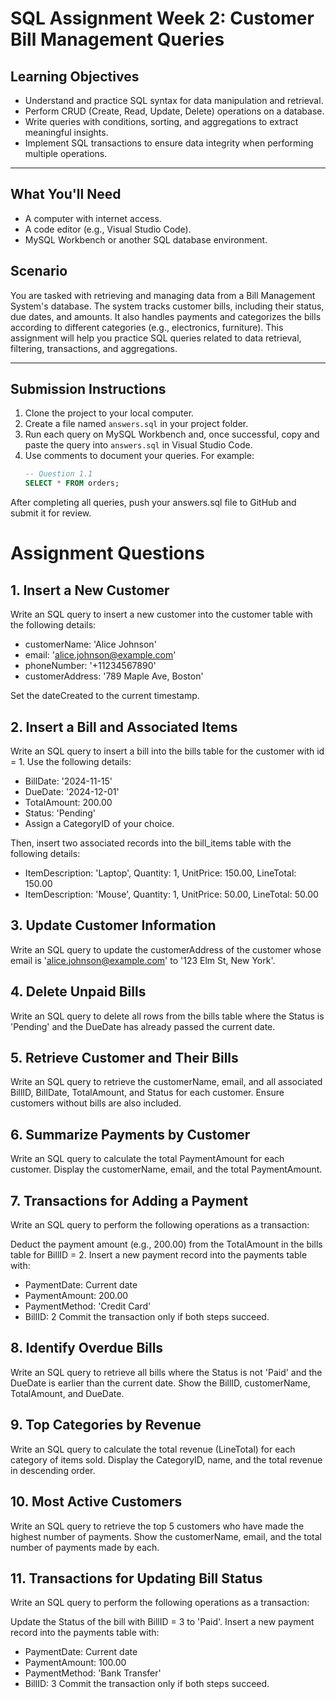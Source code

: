 # SQL Assignment Week 2: Customer Bill Management Queries

## Learning Objectives
- Understand and practice SQL syntax for data manipulation and retrieval.
- Perform CRUD (Create, Read, Update, Delete) operations on a database.
- Write queries with conditions, sorting, and aggregations to extract meaningful insights.
- Implement SQL transactions to ensure data integrity when performing multiple operations.


---

## What You'll Need
- A computer with internet access.
- A code editor (e.g., Visual Studio Code).
- MySQL Workbench or another SQL database environment.



## Scenario
You are tasked with retrieving and managing data from a Bill Management System's database. The system tracks customer bills, including their status, due dates, and amounts. It also handles payments and categorizes the bills according to different categories (e.g., electronics, furniture). This assignment will help you practice SQL queries related to data retrieval, filtering, transactions, and aggregations.

---

## Submission Instructions
1. Clone the project to your local computer.
2. Create a file named `answers.sql` in your project folder.
3. Run each query on MySQL Workbench and, once successful, copy and paste the query into `answers.sql` in Visual Studio Code.
4. Use comments to document your queries. For example:
   ```sql
   -- Question 1.1
   SELECT * FROM orders;
After completing all queries, push your answers.sql file to GitHub and submit it for review.

# Assignment Questions

## 1. Insert a New Customer
Write an SQL query to insert a new customer into the customer table with the following details:

- customerName: 'Alice Johnson'
- email: 'alice.johnson@example.com'
- phoneNumber: '+11234567890'
- customerAddress: '789 Maple Ave, Boston'
  
Set the dateCreated to the current timestamp.

## 2. Insert a Bill and Associated Items
Write an SQL query to insert a bill into the bills table for the customer with id = 1.
Use the following details:

- BillDate: '2024-11-15'
- DueDate: '2024-12-01'
- TotalAmount: 200.00
- Status: 'Pending'
- Assign a CategoryID of your choice.
  
Then, insert two associated records into the bill_items table with the following details:

- ItemDescription: 'Laptop', Quantity: 1, UnitPrice: 150.00, LineTotal: 150.00
- ItemDescription: 'Mouse', Quantity: 1, UnitPrice: 50.00, LineTotal: 50.00
## 3. Update Customer Information
Write an SQL query to update the customerAddress of the customer whose email is 'alice.johnson@example.com' to '123 Elm St, New York'.

## 4. Delete Unpaid Bills
Write an SQL query to delete all rows from the bills table where the Status is 'Pending' and the DueDate has already passed the current date.

## 5. Retrieve Customer and Their Bills
Write an SQL query to retrieve the customerName, email, and all associated BillID, BillDate, TotalAmount, and Status for each customer. Ensure customers without bills are also included.

## 6. Summarize Payments by Customer
Write an SQL query to calculate the total PaymentAmount for each customer. Display the customerName, email, and the total PaymentAmount.

## 7. Transactions for Adding a Payment
Write an SQL query to perform the following operations as a transaction:

Deduct the payment amount (e.g., 200.00) from the TotalAmount in the bills table for BillID = 2.
Insert a new payment record into the payments table with:
- PaymentDate: Current date
- PaymentAmount: 200.00
- PaymentMethod: 'Credit Card'
- BillID: 2
Commit the transaction only if both steps succeed.

## 8. Identify Overdue Bills
Write an SQL query to retrieve all bills where the Status is not 'Paid' and the DueDate is earlier than the current date. Show the BillID, customerName, TotalAmount, and DueDate.

## 9. Top Categories by Revenue
Write an SQL query to calculate the total revenue (LineTotal) for each category of items sold. Display the CategoryID, name, and the total revenue in descending order.

## 10. Most Active Customers
Write an SQL query to retrieve the top 5 customers who have made the highest number of payments. Show the customerName, email, and the total number of payments made by each.

## 11. Transactions for Updating Bill Status
Write an SQL query to perform the following operations as a transaction:

Update the Status of the bill with BillID = 3 to 'Paid'.
Insert a new payment record into the payments table with:
- PaymentDate: Current date
- PaymentAmount: 100.00
- PaymentMethod: 'Bank Transfer'
- BillID: 3
Commit the transaction only if both steps succeed.
